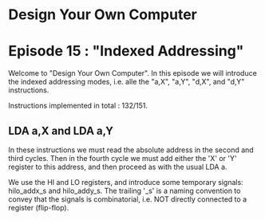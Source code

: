 # Design Your Own Computer
# Episode 15 : "Indexed Addressing"

Welcome to "Design Your Own Computer".  In this episode we will introduce the
indexed addressing modes, i.e. alle the "a,X", "a,Y", "d,X", and "d,Y" instructions.

Instructions implemented in total : 132/151.

## LDA a,X and LDA a,Y
In these instructions we must read the absolute address in the second and third
cycles.  Then in the fourth cycle we must add either the 'X' or 'Y' register to
this address, and then proceed as with the usual LDA a.

We use the HI and LO registers, and introduce some temporary signals:
hilo\_addx\_s and hilo\_addy\_s. The trailing '\_s' is a naming convention to
convey that the signals is combinatorial, i.e. NOT directly connected to a
register (flip-flop).
